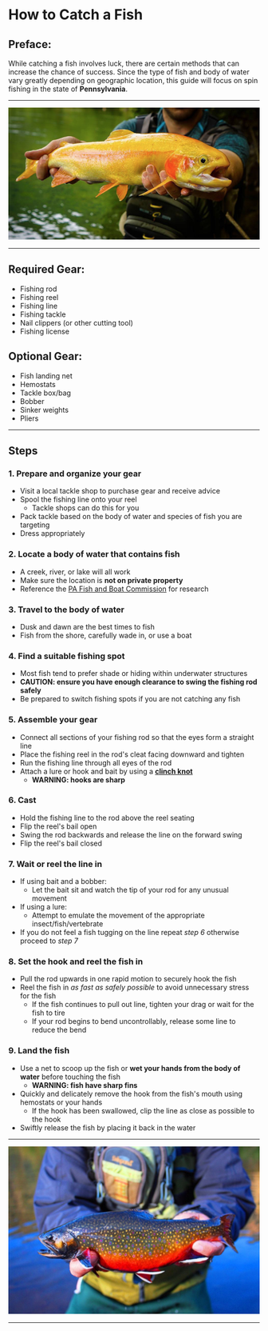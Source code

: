 # **How to Catch a Fish**

## Preface:
While catching a fish involves luck, there are certain methods that can increase the chance of success. Since the type of fish and body of water vary greatly depending on geographic location, this guide will focus on spin fishing in the state of **Pennsylvania**.

---
![A Palomino Trout](Palomino.jpg)

---
## **Required Gear:**
- Fishing rod
- Fishing reel
- Fishing line
- Fishing tackle
- Nail clippers (or other cutting tool)
- Fishing license

## Optional Gear:
- Fish landing net
- Hemostats
- Tackle box/bag
- Bobber
- Sinker weights
- Pliers

---
## **Steps**

### 1. Prepare and organize your gear
- Visit a local tackle shop to purchase gear and receive advice
- Spool the fishing line onto your reel 
    - Tackle shops can do this for you
- Pack tackle based on the body of water and species of fish you are targeting
- Dress appropriately

### 2. Locate a body of water that contains fish
- A creek, river, or lake will all work
- Make sure the location is **not on private property**
- Reference the [PA Fish and Boat Commission](https://www.fishandboat.com/Locate/Pages/MapResources.aspx) for research

### 3. Travel to the body of water
- Dusk and dawn are the best times to fish
- Fish from the shore, carefully wade in, or use a boat

### 4. Find a suitable fishing spot
- Most fish tend to prefer shade or hiding within underwater structures
- **CAUTION: ensure you have enough clearance to swing the fishing rod safely**
- Be prepared to switch fishing spots if you are not catching any fish

### 5. Assemble your gear
- Connect all sections of your fishing rod so that the eyes form a straight line
- Place the fishing reel in the rod's cleat facing downward and tighten
- Run the fishing line through all eyes of the rod
- Attach a lure or hook and bait by using a [**clinch knot**](https://www.youtube.com/watch?v=8gz_w9IaV1A)
    - **WARNING: hooks are sharp**

### 6. Cast
- Hold the fishing line to the rod above the reel seating
- Flip the reel's bail open
- Swing the rod backwards and release the line on the forward swing
- Flip the reel's bail closed

### 7. Wait or reel the line in
- If using bait and a bobber: 
    - Let the bait sit and watch the tip of your rod for any unusual movement
- If using a lure:
    - Attempt to emulate the movement of the appropriate insect/fish/vertebrate
- If you do not feel a fish tugging on the line repeat *step 6* otherwise proceed to *step 7*

### 8. Set the hook and reel the fish in
- Pull the rod upwards in one rapid motion to securely hook the fish
- Reel the fish in *as fast as safely possible* to avoid unnecessary stress for the fish
    - If the fish continues to pull out line, tighten your drag or wait for the fish to tire
    - If your rod begins to bend uncontrollably, release some line to reduce the bend

### 9. Land the fish 
- Use a net to scoop up the fish or **wet your hands from the body of water** before touching the fish 
    - **WARNING: fish have sharp fins**
- Quickly and delicately remove the hook from the fish's mouth using hemostats or your hands
    - If the hook has been swallowed, clip the line as close as possible to the hook
- Swiftly release the fish by placing it back in the water

---
![A Brook Trout](Brook.jpg)

---
